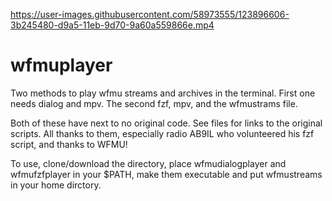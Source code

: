

https://user-images.githubusercontent.com/58973555/123896606-3b245480-d9a5-11eb-9d70-9a60a559866e.mp4

# wfmuplayer
Two methods to play wfmu streams and archives in the terminal. First one needs dialog and mpv. The second fzf, mpv, and the wfmustrams file. 

Both of these have next to no original code. See files for links to the original scripts. All thanks to them, especially radio AB9IL who volunteered his fzf script, and thanks to WFMU!

To use, clone/download the directory, place wfmudialogplayer and wfmufzfplayer in your $PATH, make them executable and put wfmustreams in your home dirctory.
